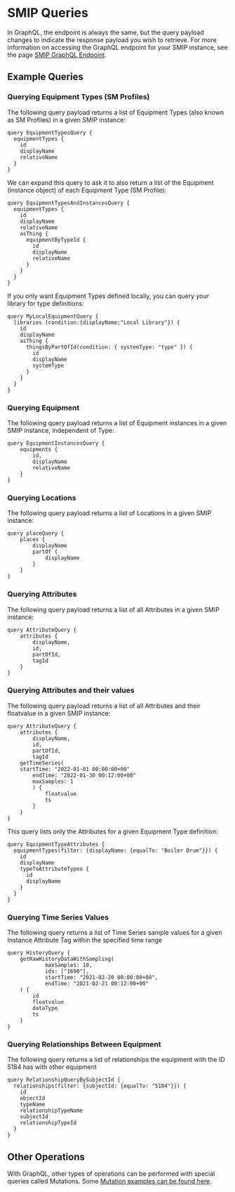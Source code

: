 # SMIP Queries

In GraphQL, the endpoint is always the same, but the query payload changes to indicate the response payload you wish to retrieve. For more information on accessing the GraphQL endpoint for your SMIP instance, see the page [SMIP GraphQL Endpoint](smip-graphql.md).

## Example Queries

### Querying Equipment Types (SM Profiles)

The following query payload returns a list of Equipment Types (also known as SM Profiles) in a given SMIP instance:

```
query EquipmentTypesQuery {
  equipmentTypes {
    id
    displayName
    relativeName
  }
}
```

We can expand this query to ask it to also return a list of the Equipment (instance object) of each Equipment Type (SM Profile):

```
query EquipmentTypesAndInstancesQuery {
  equipmentTypes {
    id
    displayName
    relativeName
    asThing {
      equipmentByTypeId {
        id
        displayName
        relativeName
      }
    }
  }
}

```

If you only want Equipment Types defined locally, you can query your library for type definitions:

```
query MyLocalEquipmentQuery {
  libraries (condition:{displayName:"Local Library"}) {
    id
    displayName
    asThing {
      thingsByPartOfId(condition: { systemType: "type" }) {
        id
        displayName
        systemType
      }
    }
  }
}
```


### Querying Equipment

The following query payload returns a list of Equipment instances in a given SMIP instance, independent of Type:

```
query EquipmentInstancesQuery { 
    equipments { 
        id,
        displayName
       	relativeName
    }   
}
```

### Querying Locations

The following query payload returns a list of Locations in a given SMIP instance:

```
query placeQuery {  
    places {        
        displayName      
        partOf {        
            displayName      
        }    
    }
}
```

### Querying Attributes

The following query payload returns a list of all Attributes in a given SMIP instance:

```
query AttributeQuery { 
    attributes { 
        displayName, 
        id, 
        partOfId, 
        tagId 
    }  
}
```

### Querying Attributes and their values

The following query payload returns a list of all Attributes and their floatvalue in a given SMIP instance:

```
query AttributeQuery {
    attributes {
        displayName,
        id,
        partOfId,
        tagId
	getTimeSeries(
   	startTime: "2022-01-01 00:00:00+00"
      	endTime: "2022-01-30 00:12:00+00"
      	maxSamples: 1
    	) {
      		floatvalue
      		ts
    	}	
    }
}
```
   
This query lists only the Attributes for a given Equipment Type definition:

```
query EquipmentTypeAttributes {
  equipmentTypes(filter: {displayName: {equalTo: "Boiler Drum"}}) {
    id
    displayName
    typeToAttributeTypes {
      id
      displayName
    }
  }
}

```

### Querying Time Series Values

The following query returns a list of Time Series sample values for a given Instance Attribute Tag within the specified time range

```
query HistoryQuery {
    getRawHistoryDataWithSampling(
            maxSamples: 10, 
            ids: ["1690"], 
            startTime: "2021-02-20 00:00:00+00", 
            endTime: "2021-02-21 00:12:00+00"
    ) {
        id
        floatvalue
        dataType
        ts
    }
}
```

### Querying Relationships Between Equipment

The following query returns a list of relationships the equipment with the ID 5184 has with other equipment

```
query RelationshipQueryBySubjectId {
  relationships(filter: {subjectId: {equalTo: "5184"}}) {
    id
    objectId
    typeName
    relationshipTypeName
    subjectId
    relationshipTypeId
  }
}
```

## Other Operations

With GraphQL, other types of operations can be performed with special queries called Mutations. Some  [Mutation examples can be found here](mutations.md).

